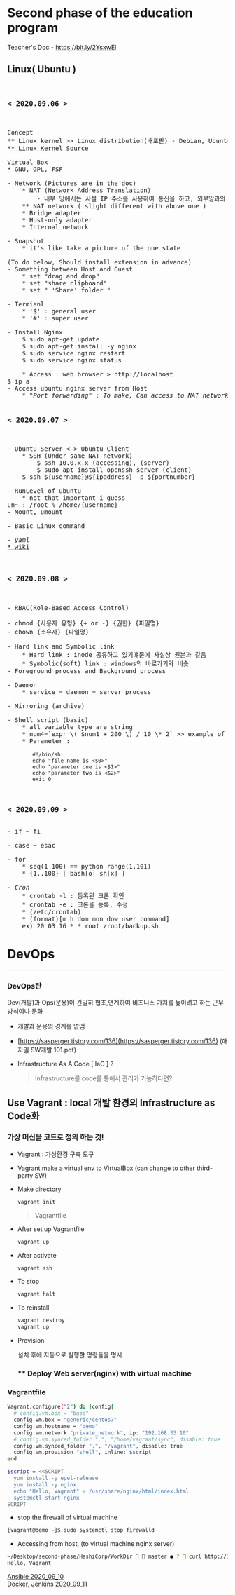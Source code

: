 # Second phase of the education program

Teacher's Doc - https://bit.ly/2YsxwEl

## Linux( Ubuntu )
<pre>

<h3>< 2020.09.06 ></h3>

Concept
** Linux kernel >> Linux distribution(배포판) - Debian, Ubuntu
<a href="https://github.com/torvalds/linux">** Linux Kernel Source</a>

Virtual Box
* GNU, GPL, FSF

- Network (Pictures are in the doc)
    * NAT (Network Address Translation)
        - 내부 망에서는 사설 IP 주소를 사용하여 통신을 하고, 외부망과의 통신시에는 NAT를 거쳐 공인 IP 주소로 자동 변환
    ** NAT network ( slight different with above one )
    * Bridge adapter
    * Host-only adapter
    * Internal network

- Snapshot
    * it's like take a picture of the one state

(To do below, Should install extension in advance)
- Something between Host and Guest 
    * set "drag and drop"
    * set "share clipboard"
    * set " 'Share' folder "

- Termianl
    * '$' : general user
    * '#' : super user

- Install Nginx
    $ sudo apt-get update
    $ sudo apt-get install -y nginx
    $ sudo service nginx restart
    $ sudo service nginx status

    * Access : web browser > http://localhost
$ ip a
- Access ubuntu nginx server from Host
    <em>* "Port forwarding" : To make, Can access to NAT network thorough PORT</em>

<h3>< 2020.09.07 ></h3>

- Ubuntu Server <-> Ubuntu Client
    * SSH (Under same NAT network)
        $ ssh 10.0.x.x (accessing), (server)
        $ sudo apt install openssh-server (client)
    $ ssh ${username}@${ipaddress} -p ${portnumber}

- RunLevel of ubuntu
    * not that important i guess
un~ : /root % /home/{username}
- Mount, umount

- Basic Linux command

<em>- yaml</em>
<a href="https://ko.wikipedia.org/wiki/YAML">* wiki</a>


<h3>< 2020.09.08 ></h3>

- RBAC(Role-Based Access Control)

- chmod {사용자 유형} {+ or -} {권한} {파일명}
- chown {소유자} {파일명}

- Hard link and Symbolic link
    * Hard link : inode 공유하고 있기떄문에 사실상 원본과 같음 
    * Symbolic(soft) link : windows의 바로가기와 비슷
- Foreground process and Background process

- Daemon
    * service = daemon = server process

- Mirroring (archive)

- Shell script (basic)
    * all variable type are string 
    * num4=`expr \( $num1 + 200 \) / 10 \* 2` >> example of integer expression
    * Parameter :
        <code>
        #!/bin/sh
        echo "file name is <$0>"
        echo "parameter one is <$1>"
        echo "parameter two is <$2>"
        exit 0
        </code>

<h3>< 2020.09.09 ></h3>
- if ~ fi

- case ~ esac

- for 
    * seq(1 100) == python range(1,101)
    * {1..100} [ bash[o] sh[x] ]

<em>- Cron</em>
    * crontab -l : 등록된 크론 확인
    * crontab -e : 크론을 등록, 수정
    * (/etc/crontab)
    * (format)[m h dom mon dow user command]
    ex) 20 03 16 * * root /root/backup.sh
</pre>

# DevOps

---

### DevOps란

Dev(개발)과 Ops(운용)이 긴밀히 협조,연계하여 비즈니스 가치를 높이려고 하는 근무 방식이나 문화

- 개발과 운용의 경계를 없앰

- [https://sasperger.tistory.com/136](https://sasperger.tistory.com/136) (애자일 SW개발 101.pdf)

- Infrastructure As A Code [ IaC ] ?

  > Infrastructure를 code를 통해서 관리가 가능하다면? 

## Use Vagrant : local 개발 환경의 Infrastructure as Code화

### 가상 머신을 코드로 정의 하는 것!

- Vagrant : 가상환경 구축 도구

- Vagrant make a virtual env to VirtualBox (can change to other third-party SW)

- Make directory

  ```bash
  vagrant init
  ```

  > Vagrantfile

- After set up Vagrantfile

  ```bash
  vagrant up
  ```

- After activate

  ```bash
  vagrant ssh
  ```

- To stop

  ```bash
  vagrant halt
  ```

- To reinstall

  ```bash
  vagrant destroy
  vagrant up
  ```

- Provision

  설치 후에 자동으로 실행할 명령들을 명시

  ### ** Deploy Web server(nginx) with virtual machine

### Vagrantfile

```bash
Vagrant.configure("2") do |config|
  # config.vm.box = "base"
  config.vm.box = "generic/centos7"
  config.vm.hostname = "demo"
  config.vm.network "private_network", ip: "192.168.33.10"
  # config.vm.synced_folder ".", "/home/vagrant/sync", disable: true
  config.vm.synced_folder ".", "/vagrant", disable: true
  config.vm.provision "shell", inline: $script
end

$script = <<SCRIPT
  yum install -y epel-release
  yum install -y nginx
  echo "Hello, Vagrant" > /usr/share/nginx/html/index.html
  systemctl start nginx
SCRIPT
```

- stop the firewall of virtual machine

```bash
[vagrant@demo ~]$ sudo systemctl stop firewalld
```

- Accessing from host, (to virtual machine nginx server)

```bash
~/Desktop/second-phase/HashiCorp/WorkDir   master ● ?  curl http://192.168.33.10
Hello, Vagrant
```
[Ansible 2020_09_10](./TIL/2020_09_10)<br>
[Docker, Jenkins 2020_09_11](./TIL/2020_09_11)
